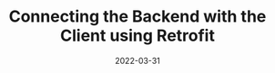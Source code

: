 ---
type: laboratory
date: 2022-03-31
title: Connecting the Backend with the Client using Retrofit
tldr: "Coworking session. The students must work on their projects in groups. They must apply the methodology learned in the past session to their games. The teacher conducts the work and assists teams with issues. Furthermore, they discuss design and implementation aspects. "
thumbnail: /static_files/presentations/dam_vl07.png
links: 
    - url: /static_files/presentations/dam_vl07.pdf
      name: slides
---